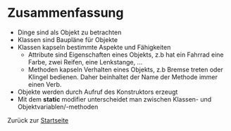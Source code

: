 # Zusammenfassung

- Dinge sind als Objekt zu betrachten
- Klassen sind Baupläne für Objekte
- Klassen kapseln bestimmte Aspekte und Fähigkeiten
  - Attribute sind Eigenschaften eines Objekts, z.b hat ein Fahrrad eine Farbe, zwei Reifen, eine Lenkstange, …
  - Methoden kapseln Verhalten eines Objekts, z.b Bremse treten oder Klingel bedienen. Daher beinhaltet der Name der Methode immer einen Verb.
- Objekte werden durch Aufruf des Konstruktors erzeugt
- Mit dem **static** modifier unterscheidet man zwischen Klassen- und Objektvariablen/-methoden

Zurück zur [Startseite](README.md)